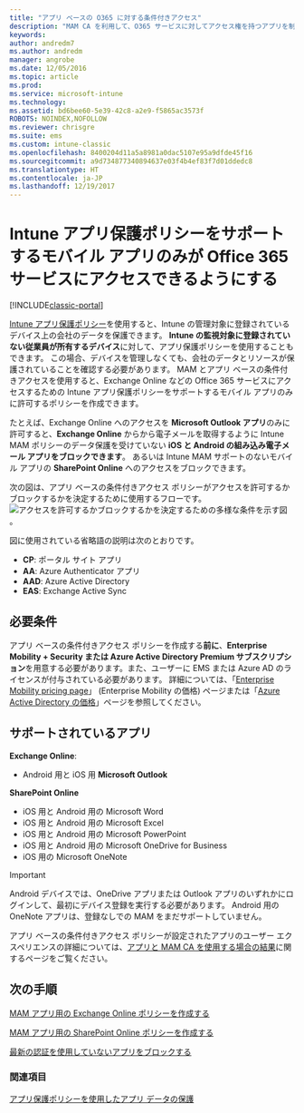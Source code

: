 ```yaml
---
title: "アプリ ベースの O365 に対する条件付きアクセス"
description: "MAM CA を利用して、O365 サービスに対してアクセス権を持つアプリを制御する方法の概念について説明します。"
keywords: 
author: andredm7
ms.author: andredm
manager: angrobe
ms.date: 12/05/2016
ms.topic: article
ms.prod: 
ms.service: microsoft-intune
ms.technology: 
ms.assetid: bd6bee60-5e39-42c8-a2e9-f5865ac3573f
ROBOTS: NOINDEX,NOFOLLOW
ms.reviewer: chrisgre
ms.suite: ems
ms.custom: intune-classic
ms.openlocfilehash: 8400204d11a5a8981a0dac5107e95a9dfde45f16
ms.sourcegitcommit: a9d734877340894637e03f4b4ef83f7d01ddedc8
ms.translationtype: HT
ms.contentlocale: ja-JP
ms.lasthandoff: 12/19/2017
---
```

# <a name="allow-only-mobile-apps-that-support-intune-app-protection-policies-to-access-office-365-services"></a>Intune アプリ保護ポリシーをサポートするモバイル アプリのみが Office 365 サービスにアクセスできるようにする

[!INCLUDE[classic-portal](../includes/classic-portal.md)]

[Intune アプリ保護ポリシー](protect-apps-and-data-with-microsoft-intune.md)を使用すると、Intune の管理対象に登録されているデバイス上の会社のデータを保護できます。 **Intune の監視対象に登録されていない従業員が所有するデバイス**に対して、アプリ保護ポリシーを使用することもできます。  この場合、デバイスを管理しなくても、会社のデータとリソースが保護されていることを確認する必要があります。 MAM とアプリ ベースの条件付きアクセスを使用すると、Exchange Online などの Office 365 サービスにアクセスするための Intune アプリ保護ポリシーをサポートするモバイル アプリのみに許可するポリシーを作成できます。

たとえば、Exchange Online へのアクセスを **Microsoft Outlook アプリ**のみに許可すると、**Exchange Online** からから電子メールを取得するように Intune MAM ポリシーのデータ保護を受けていない **iOS と Android の組み込み電子メール アプリをブロックできます**。 あるいは Intune MAM サポートのないモバイル アプリの **SharePoint Online** へのアクセスをブロックできます。

次の図は、アプリ ベースの条件付きアクセス ポリシーがアクセスを許可するかブロックするかを決定するために使用するフローです。![アクセスを許可するかブロックするかを決定するための多様な条件を示す図](../media/mam-ca-decision-flow_simple.png)。

図に使用されている省略語の説明は次のとおりです。
* **CP**: ポータル サイト アプリ
* **AA**: Azure Authenticator アプリ
* **AAD**: Azure Active Directory
* **EAS**: Exchange Active Sync

## <a name="prerequisites"></a>必要条件
アプリ ベースの条件付きアクセス ポリシーを作成する**前に**、**Enterprise Mobility + Security または Azure Active Directory Premium サブスクリプション**を用意する必要があります。また、ユーザーに EMS または Azure AD のライセンスが付与されている必要があります。 詳細については、「[Enterprise Mobility pricing page](https://www.microsoft.com/cloud-platform/enterprise-mobility-pricing)」 (Enterprise Mobility の価格) ページまたは「[Azure Active Directory の価格](https://azure.microsoft.com/pricing/details/active-directory/)」ページを参照してください。


## <a name="supported-apps"></a>サポートされているアプリ
**Exchange Online**:
* Android 用と iOS 用 **Microsoft Outlook**

**SharePoint Online**
* iOS 用と Android 用の Microsoft Word
* iOS 用と Android 用の Microsoft Excel
* iOS 用と Android 用の Microsoft PowerPoint
* iOS 用と Android 用の Microsoft OneDrive for Business
* iOS 用の Microsoft OneNote

>[!IMPORTANT]
>Android デバイスでは、OneDrive アプリまたは Outlook アプリのいずれかにログインして、最初にデバイス登録を実行する必要があります。 Android 用の OneNote アプリは、登録なしでの MAM をまだサポートしていません。

アプリ ベースの条件付きアクセス ポリシーが設定されたアプリのユーザー エクスペリエンスの詳細については、[アプリと MAM CA を使用する場合の結果](use-apps-with-mam-ca.md)に関するページをご覧ください。


## <a name="next-steps"></a>次の手順
[MAM アプリ用の Exchange Online ポリシーを作成する](mam-ca-for-exchange-online.md)

[MAM アプリ用の SharePoint Online ポリシーを作成する](mam-ca-for-sharepoint-online.md)

[最新の認証を使用していないアプリをブロックする](block-apps-with-no-modern-authentication.md)

### <a name="see-also"></a>関連項目

[アプリ保護ポリシーを使用したアプリ データの保護](protect-app-data-using-mobile-app-management-policies-with-microsoft-intune.md)
